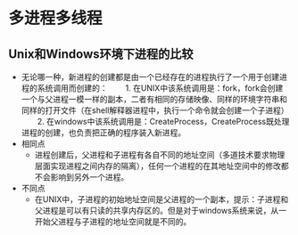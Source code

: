 # 多进程多线程
## Unix和Windows环境下进程的比较

- 无论哪一种，新进程的创建都是由一个已经存在的进程执行了一个用于创建进程的系统调用而创建的：
　　1. 在UNIX中该系统调用是：fork，fork会创建一个与父进程一模一样的副本，二者有相同的存储映像、同样的环境字符串和同样的打开文件（在shell解释器进程中，执行一个命令就会创建一个子进程）
　　2. 在windows中该系统调用是：CreateProcess，CreateProcess既处理进程的创建，也负责把正确的程序装入新进程。
- 相同点
	- 进程创建后，父进程和子进程有各自不同的地址空间（多道技术要求物理层面实现进程之间内存的隔离），任何一个进程的在其地址空间中的修改都不会影响到另外一个进程。
- 不同点
	- 在UNIX中，子进程的初始地址空间是父进程的一个副本，提示：子进程和父进程是可以有只读的共享内存区的。但是对于windows系统来说，从一开始父进程与子进程的地址空间就是不同的。